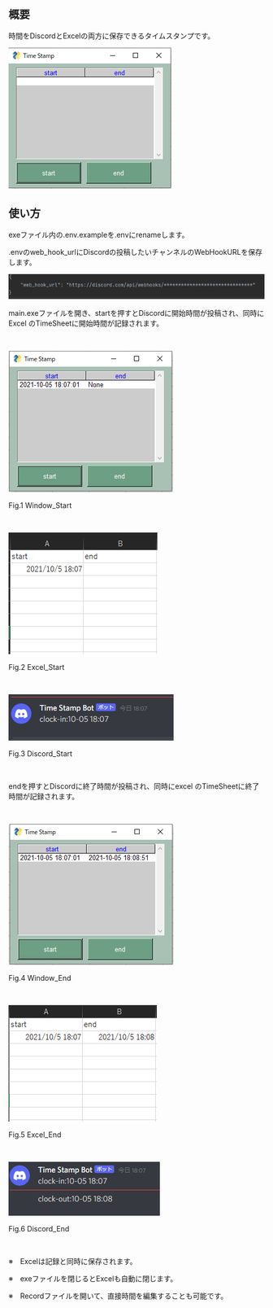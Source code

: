 ## 概要
時間をDiscordとExcelの両方に保存できるタイムスタンプです。

![](img/window_1.png)

## 使い方
exeファイル内の.env.exampleを.envにrenameします。

.envのweb_hook_urlにDiscordの投稿したいチャンネルのWebHookURLを保存します。

![](img/webhook.png)

main.exeファイルを開き、startを押すとDiscordに開始時間が投稿され、同時にExcel
のTimeSheetに開始時間が記録されます。

<br>

![](img/window_2.png)

Fig.1 Window_Start

<br>

![](img/excel_1.png)

Fig.2 Excel_Start

<br>

![](img/discord_1.png)

Fig.3 Discord_Start

<br>

endを押すとDiscordに終了時間が投稿され、同時にexcel
のTimeSheetに終了時間が記録されます。

<br>

![](img/window_3.png)

Fig.4 Window_End

<br>

![](img/excel_2.png)

Fig.5 Excel_End

<br>

![](img/discord_2.png)

Fig.6 Discord_End

<br>

※　Excelは記録と同時に保存されます。

※　exeファイルを閉じるとExcelも自動に閉じます。

※　Recordファイルを開いて、直接時間を編集することも可能です。